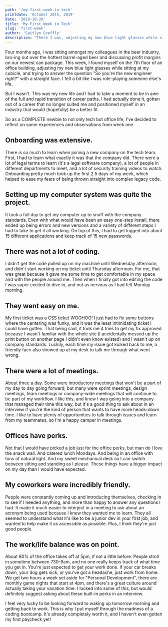 ```yaml
---
path: '/my-first-week-in-tech'
printdate: 'October 20th, 2019'
date: '2019-10-20'
title: 'My First Week in Tech'
slug: 'first-week'
author: 'Caitlyn Greffly'
description: "There I was, adjusting my new blue light glasses while sitting at my cubicle, and trying to answer the question 'So you're the new engineer right?' with a straight face. I felt a bit like I was role-playing someone else's life, but I wasn't."
---
```


Four months ago, I was sitting amongst my colleagues in the beer industry, bro-ing out over the hottest barrel-aged beer and discussing profit margins on our newest can package. This week, I found myself on the 7th floor of an office building, adjusting my new blue light glasses while sitting at my cubicle, and trying to answer the question "So you're the new engineer right?" with a straight face. I felt a bit like I was role-playing someone else's life.

But I wasn't. This was my new life and I had to take a moment to be in awe of the full and rapid transition of career paths. I had actually done it, gotten out of a career that no longer suited me and positioned myself in an industry that would (hopefully) be a better fit.

So as a COMPLETE newbie to not only tech but office life, I've decided to reflect on some experiences and observations from week one.

<h2 className="blogSubtitle" align="left">Onboarding was extensive.</h2>

There is so much to learn when joining a new company on the tech team. First, I had to learn what exactly it was that the company did. There were a lot of legal terms to learn (it's a legal software company), a lot of people in different departments to meet, and a lot of security training videos to watch. Onboarding pretty much took up the first 2.5 days of my week, which helped to ease my fears of being thrown straight into complex legacy code.

<h2 className="blogSubtitle" align="left">Setting up my computer system was quite the project.</h2>

It took a full day to get my computer up to snuff with the company standards. Even with what would have been an easy one-step install, there ended up being errors and new versions and a variety of different steps I had to take to get it all working. On top of this, I had to get logged into about 15 different applications and keep track of 15 new passwords.

<h2 className="blogSubtitle" align="left">There was not a lot of coding.</h2>

I didn't get the code pulled up on my machine until Wednesday afternoon, and didn't start working on my ticket until Thursday afternoon. For me, that was great because it gave me some time to get comfortable in my space and with the people around me. Then when I finally got into editing the code I was super excited to dive in, and not as nervous as I had felt Monday morning.

<h2 className="blogSubtitle" align="left">They went easy on me.</h2>

My first ticket was a CSS ticket WOOHOO! I just had to fix some buttons where the centering was funky, and it was the least intimidating ticket I could have gotten. That being said, it took me 4 tries to get my fix approved because I wasn't familiar with the whole site (I accidentally messed up the print button on another page I didn't even know existed) and I wasn't up on company standards. Luckily, each time my issue got kicked back to me, a friendly face also showed up at my desk to talk me through what went wrong.

<h2 className="blogSubtitle" align="left">There were a lot of meetings.</h2>

About three a day. Some were introductory meetings that won't be a part of my day to day going forward, but many were sprint meetings, design meetings, team meetings or company-wide meetings that will continue to be part of my workflow. I like this, and knew I was going into a company that managed their time this way, but it's a good thing to ask about in an interview if you're the kind of person that wants to have more heads-down time. I like to have plenty of opportunities to talk through issues and learn from my teammates, so I'm a happy camper in meetings.

<h2 className="blogSubtitle" align="left">Offices have perks.</h2>

Not that I would have picked a job just for the office perks, but man do I love the snack wall. And catered lunch Mondays. And being in an office with tons of natural light. And my sweet mechanical desk so I can switch between sitting and standing as I please. These things have a bigger impact on my day than I would have expected.

<h2 className="blogSubtitle" align="left">My coworkers were incredibly friendly.</h2>

People were constantly coming up and introducing themselves, checking in to see if I needed anything, and more than happy to answer any questions I had. It made it much easier to interject in a meeting to ask about an acronym being used because I knew they wanted me to learn. They all seemed to understand what it's like to be a junior dev in your first job, and wanted to help make it as accessible as possible. Plus, I think they're just good people.

<h2 className="blogSubtitle" align="left">The work/life balance was on point.</h2>

About 80% of the office takes off at 5pm, if not a little before. People stroll in sometime between 730-9am, and no one really keeps track of what time you get in. You're just expected to get your work done. If your car breaks down, your dog gets sick, or you've got a headache, just work from home. We get two hours a week set aside for "Personal Development", there are monthly game nights that start at 4pm, and there's a great culture around actually taking your vacation time. I lucked into some of this, but would definitely suggest asking about these built-in perks in an interview.

I feel very lucky to be looking forward to waking up tomorrow morning and getting back to work. This is why I put myself through the madness of a coding bootcamp. It's already completely worth it, and I haven't even gotten my first paycheck yet!
